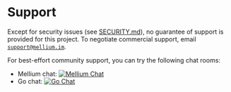 # Support

Except for security issues (see [SECURITY.md]), no guarantee of support is
provided for this project.
To negotiate commercial support, email [`support@mellium.im`].

For best-effort community support, you can try the following chat rooms:

- Mellium chat: [![Mellium Chat](https://img.shields.io/badge/XMPP-users@mellium.chat-orange.svg)](https://mellium.chat)
- Go chat: [![Go Chat](https://img.shields.io/badge/XMPP-go@gopher.chat-orange.svg)](https://gopher.chat)


[SECURITY.md]: https://mellium.im/docs/SECURITY
[`support@mellium.im`]: mailto:support@mellium.im
